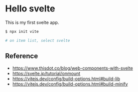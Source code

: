 # Hello svelte

This is my first svelte app.

```sh
$ npx init vite

# on item list, select svelte
```

## Reference

- <https://www.thisdot.co/blog/web-components-with-svelte>
- <https://svelte.jp/tutorial/onmount>
- <https://vitejs.dev/config/build-options.html#build-lib>
- <https://vitejs.dev/config/build-options.html#build-minify>

